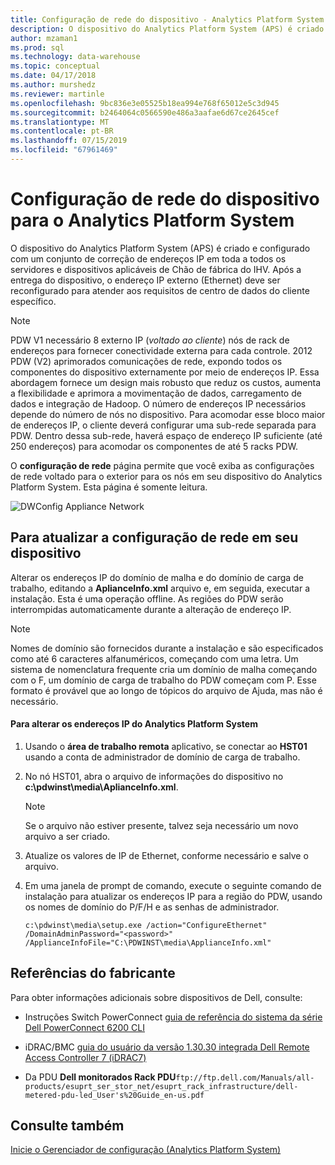 ```yaml
---
title: Configuração de rede do dispositivo - Analytics Platform System | Microsoft Docs
description: O dispositivo do Analytics Platform System (APS) é criado e configurado com um conjunto de correção de endereços IP em toda a todos os servidores e dispositivos aplicáveis de Chão de fábrica do IHV. Após a entrega do dispositivo, o endereço IP externo (Ethernet) deve ser reconfigurado para atender aos requisitos de centro de dados do cliente específico.
author: mzaman1
ms.prod: sql
ms.technology: data-warehouse
ms.topic: conceptual
ms.date: 04/17/2018
ms.author: murshedz
ms.reviewer: martinle
ms.openlocfilehash: 9bc836e3e05525b18ea994e768f65012e5c3d945
ms.sourcegitcommit: b2464064c0566590e486a3aafae6d67ce2645cef
ms.translationtype: MT
ms.contentlocale: pt-BR
ms.lasthandoff: 07/15/2019
ms.locfileid: "67961469"
---
```

# <a name="appliance-network-configuration-for-analytics-platform-system"></a>Configuração de rede do dispositivo para o Analytics Platform System
O dispositivo do Analytics Platform System (APS) é criado e configurado com um conjunto de correção de endereços IP em toda a todos os servidores e dispositivos aplicáveis de Chão de fábrica do IHV. Após a entrega do dispositivo, o endereço IP externo (Ethernet) deve ser reconfigurado para atender aos requisitos de centro de dados do cliente específico.  
  
> [!NOTE]  
> PDW V1 necessário 8 externo IP (*voltado ao cliente*) nós de rack de endereços para fornecer conectividade externa para cada controle. 2012 PDW (V2) aprimorados comunicações de rede, expondo todos os componentes do dispositivo externamente por meio de endereços IP. Essa abordagem fornece um design mais robusto que reduz os custos, aumenta a flexibilidade e aprimora a movimentação de dados, carregamento de dados e integração de Hadoop. O número de endereços IP necessários depende do número de nós no dispositivo. Para acomodar esse bloco maior de endereços IP, o cliente deverá configurar uma sub-rede separada para PDW. Dentro dessa sub-rede, haverá espaço de endereço IP suficiente (até 250 endereços) para acomodar os componentes de até 5 racks PDW.  
  
O **configuração de rede** página permite que você exiba as configurações de rede voltado para o exterior para os nós em seu dispositivo do Analytics Platform System. Esta página é somente leitura.  
  
![DWConfig Appliance Network](./media/appliance-network-configuration/SQL_Server_PDW_DWConfig_ApplTopNetwork.png "SQL_Server_PDW_DWConfig_ApplTopNetwork")  
  
## <a name="to-update-the-network-configuration-on-your-appliance"></a>Para atualizar a configuração de rede em seu dispositivo  
Alterar os endereços IP do domínio de malha e do domínio de carga de trabalho, editando a **AplianceInfo.xml** arquivo e, em seguida, executar a instalação. Esta é uma operação offline. As regiões do PDW serão interrompidas automaticamente durante a alteração de endereço IP.  
  
> [!NOTE]  
> Nomes de domínio são fornecidos durante a instalação e são especificados como até 6 caracteres alfanuméricos, começando com uma letra. Um sistema de nomenclatura frequente cria um domínio de malha começando com o F, um domínio de carga de trabalho do PDW começam com P. Esse formato é provável que ao longo de tópicos do arquivo de Ajuda, mas não é necessário. <!-- MISSING LINKS For more information about the domain structure, see [PDW Domain Security &#40;SQL Server PDW&#41;](../sqlpdw/pdw-domain-security-sql-server-pdw.md) and [Understanding the Security Model of the HDInsight Region &#40;Analytics Platform System&#41;](../hdinsight/understanding-the-security-model-of-the-hdinsight-region.md)  -->  
  
#### <a name="to-change-the-ip-addresses-of-the-analytics-platform-system"></a>Para alterar os endereços IP do Analytics Platform System  
  
1.  Usando o **área de trabalho remota** aplicativo, se conectar ao **HST01** usando a conta de administrador de domínio de carga de trabalho.  
  
2.  No nó HST01, abra o arquivo de informações do dispositivo no **c:\pdwinst\media\AplianceInfo.xml**.  
  
    > [!NOTE]  
    > Se o arquivo não estiver presente, talvez seja necessário um novo arquivo a ser criado.  
  
3.  Atualize os valores de IP de Ethernet, conforme necessário e salve o arquivo.  
  
4.  Em uma janela de prompt de comando, execute o seguinte comando de instalação para atualizar os endereços IP para a região do PDW, usando os nomes de domínio do P/F/H e as senhas de administrador.  
  
    ```  
    c:\pdwinst\media\setup.exe /action="ConfigureEthernet" /DomainAdminPassword="<password>" /ApplianceInfoFile="C:\PDWINST\media\ApplianceInfo.xml"  
    ```  
  
## <a name="manufacturer-references"></a>Referências do fabricante  
Para obter informações adicionais sobre dispositivos de Dell, consulte:  
  
-   Instruções Switch PowerConnect [guia de referência do sistema da série Dell PowerConnect 6200 CLI](https://downloads.dell.com/Manuals/all-products/esuprt_ser_stor_net/esuprt_powerconnect/powerconnect-6224f_Reference%20Guide_en-us.pdf)  
  
-   iDRAC/BMC [guia do usuário da versão 1.30.30 integrada Dell Remote Access Controller 7 (iDRAC7)](https://downloads.dell.com/Manuals/all-products/esuprt_electronics/esuprt_software/esuprt_remote_ent_sys_mgmt/integrated-dell-remote-access-cntrllr-7-v1.30.30_User%27s%20Guide_en-us.pdf?c=us&l=en&cs=555&s=biz)  
  
-   Da PDU **Dell monitorados Rack PDU**`ftp://ftp.dell.com/Manuals/all-products/esuprt_ser_stor_net/esuprt_rack_infrastructure/dell-metered-pdu-led_User's%20Guide_en-us.pdf`  
  
## <a name="see-also"></a>Consulte também  
[Inicie o Gerenciador de configuração &#40;Analytics Platform System&#41;](launch-the-configuration-manager.md)  
  
